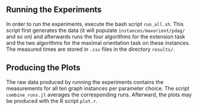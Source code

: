## Running the Experiments

In order to run the experiments, execute the bash script `run_all.sh`. This
script first generates the data (it will populate `instances/maxorient/pdag/`
and so on) and afterwards runs the four algorithms for the extension task and the two
algorithms for the maximal orientation task on these instances. The measured times are stored in
`.csv` files in the directory `results/`.

## Producing the Plots
The raw data produced by running the experiments contains the measurements for
all ten graph instances per parameter choice. The script `combine_runs.jl`
averages the corresponding runs. Afterward, the plots may be produced with the
R script `plot.r`.
